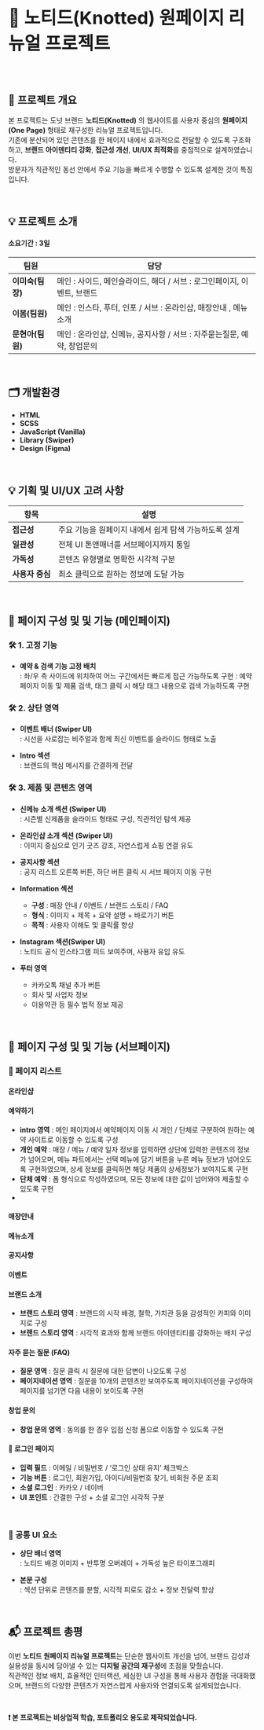 <h1 style="font-size: 36px; font-weight: bold; margin-bottom: 0.8em;">🍩 노티드(Knotted) 원페이지 리뉴얼 프로젝트</h1>

<br>

## 📌 프로젝트 개요

본 프로젝트는 도넛 브랜드 **노티드(Knotted)** 의 웹사이트를 사용자 중심의 **원페이지(One Page)** 형태로 재구성한 리뉴얼 프로젝트입니다.  
기존에 분산되어 있던 콘텐츠를 한 페이지 내에서 효과적으로 전달할 수 있도록 구조화하고, **브랜드 아이덴티티 강화**, **접근성 개선**, **UI/UX 최적화**를 중점적으로 설계하였습니다.  
방문자가 직관적인 동선 안에서 주요 기능을 빠르게 수행할 수 있도록 설계한 것이 특징입니다.

<br>

## 💡 프로젝트 소개
#### 소요기간 : 3일

| 팀원 | 담당 |
|------|------|
| **이미숙(팀장)** |  메인 : 사이드, 메인슬라이드, 해더 / 서브 : 로그인페이지, 이벤트, 브랜드 |
| **이봄(팀원)** | 메인 : 인스타, 푸터, 인포 / 서브 : 온라인샵, 매장안내 , 메뉴소개 |
| **문현아(팀원)** | 메인 : 온라인샵, 신메뉴, 공지사항 / 서브 : 자주묻는질문, 예약, 창업문의 |

<br>

## 🗂️ 개발환경

- **HTML**
- **SCSS**
- **JavaScript (Vanilla)**
- **Library (Swiper)**
- **Design (Figma)**
 
<br>

## 💡 기획 및 UI/UX 고려 사항

| 항목 | 설명 |
|------|------|
| **접근성** | 주요 기능을 원페이지 내에서 쉽게 탐색 가능하도록 설계 |
| **일관성** | 전체 UI 톤앤매너를 서브페이지까지 통일 |
| **가독성** | 콘텐츠 유형별로 명확한 시각적 구분 |
| **사용자 중심** | 최소 클릭으로 원하는 정보에 도달 가능 |

<br>

## 📌 페이지 구성 및 및 기능 (메인페이지)

### 🛠 1. 고정 기능
- **예약 & 검색 기능 고정 배치**  
  : 좌/우 측 사이드에 위치하여 어느 구간에서든 빠르게 접근 가능하도록 구현
  : 예약 페이지 이동 및 제품 검색, 태그 클릭 시 해당 태그 내용으로 검색 가능하도록 구현

### 🛠 2. 상단 영역
- **이벤트 배너 (Swiper UI)**  
  : 시선을 사로잡는 비주얼과 함께 최신 이벤트를 슬라이드 형태로 노출

- **Intro 섹션**  
  : 브랜드의 핵심 메시지를 간결하게 전달

### 🛠 3. 제품 및 콘텐츠 영역
- **신메뉴 소개 섹션 (Swiper UI)**  
  : 시즌별 신제품을 슬라이드 형태로 구성, 직관적인 탐색 제공

- **온라인샵 소개 섹션 (Swiper UI)**  
  : 이미지 중심으로 인기 굿즈 강조, 자연스럽게 쇼핑 연결 유도

- **공지사항 섹션**  
  : 공지 리스트 오른쪽 버튼, 하단 버튼 클릭 시 서브 페이지 이동 구현

- **Information 섹션**  
  - **구성** : 매장 안내 / 이벤트 / 브랜드 스토리 / FAQ  
  - **형식** : 이미지 + 제목 + 요약 설명 + 바로가기 버튼  
  - **목적** : 사용자 이해도 및 클릭률 향상

- **Instagram 섹션(Swiper UI)**  
  : 노티드 공식 인스타그램 피드 보여주며, 사용자 유입 유도

- **푸터 영역**  
  - 카카오톡 채널 추가 버튼  
  - 회사 및 사업자 정보  
  - 이용약관 등 필수 법적 정보 제공

<br>

## 📌 페이지 구성 및 및 기능 (서브페이지)

### 🔹 페이지 리스트
#### 온라인샵

#### 예약하기
- **intro 영역** : 메인 페이지에서 예약페이지 이동 시 개인 / 단체로 구분하여 원하는 예약 사이트로 이동할 수 있도록 구성
- **개인 예약** : 매장 / 메뉴 / 예약 일자 정보를 입력하면 상단에 입력한 콘텐츠의 정보가 넘어오며, 메뉴 파트에서는 선택 메뉴에 담기 버튼을 누른 메뉴 정보가 넘어오도록 구현하였으며, 상세 정보를 클릭하면 해당 제품의 상세정보가 보여지도록 구현
- **단체 예약** : 폼 형식으로 작성하였으며, 모든 정보에 대한 값이 넘어와야 제출할 수 있도록 구현
- 
#### 매장안내

#### 메뉴소개

#### 공지사항

#### 이벤트

#### 브랜드 소개
- **브랜드 스토리 영역** : 브랜드의 시작 배경, 철학, 가치관 등을 감성적인 카피와 이미지로 구성
- **브랜드 스토리 영역** : 시각적 효과와 함께 브랜드 아이덴티티를 강화하는 배치 구성

#### 자주 묻는 질문 (FAQ)
- **질문 영역** : 질문 클릭 시 질문에 대한 답변이 나오도록 구성
- **페이지네이션 영역** : 질문을 10개의 콘텐츠만 보여주도록 페이지네이션을 구성하여 페이지를 넘기면 다음 내용이 보이도록 구현

#### 창업 문의
- **창업 문의 영역** : 동의를 한 경우 입점 신청 폼으로 이동할 수 있도록 구현

#### 🔐 로그인 페이지
- **입력 필드** : 이메일 / 비밀번호 / ‘로그인 상태 유지’ 체크박스  
- **기능 버튼** : 로그인, 회원가입, 아이디/비밀번호 찾기, 비회원 주문 조회  
- **소셜 로그인** : 카카오 / 네이버  
- **UI 포인트** : 간결한 구성 + 소셜 로그인 시각적 구분

<br>

### 🔸 공통 UI 요소
- **상단 배너 영역**  
  : 노티드 배경 이미지 + 반투명 오버레이 + 가독성 높은 타이포그래피

- **본문 구성**  
  : 섹션 단위로 콘텐츠를 분할, 시각적 피로도 감소 + 정보 전달력 향상

<br>

## 📬 프로젝트 총평

이번 **노티드 원페이지 리뉴얼 프로젝트**는 단순한 웹사이트 개선을 넘어, 브랜드 감성과 실용성을 동시에 담아낼 수 있는 **디지털 공간의 재구성**에 초점을 맞췄습니다.  
직관적인 정보 배치, 효율적인 인터랙션, 세심한 UI 구성을 통해 사용자 경험을 극대화했으며, 브랜드의 다양한 콘텐츠가 자연스럽게 사용자와 연결되도록 설계되었습니다.

<br>

**❗ 본 프로젝트는 비상업적 학습, 포트폴리오 용도로 제작되었습니다.**

